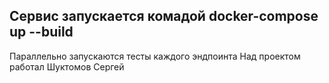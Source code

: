 ## Сервис запускается комадой docker-compose up --build
Параллельно запускаются тесты каждого эндпоинта
Над проектом работал Шуктомов Сергей
